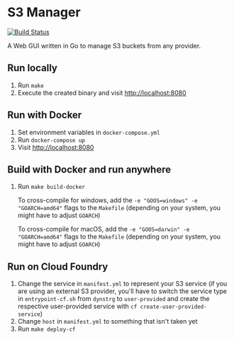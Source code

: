 # S3 Manager

[![Build Status](https://travis-ci.org/mastertinner/s3manager.svg?branch=master)](https://travis-ci.org/mastertinner/s3manager)

A Web GUI written in Go to manage S3 buckets from any provider.

## Run locally

1. Run `make`
1. Execute the created binary and visit <http://localhost:8080>

## Run with Docker

1. Set environment variables in `docker-compose.yml`
1. Run `docker-compose up`
1. Visit <http://localhost:8080>

## Build with Docker and run anywhere

1. Run `make build-docker`

    To cross-compile for windows, add the `-e "GOOS=windows" -e "GOARCH=amd64"` flags to the `Makefile` (depending on your system, you might have to adjust `GOARCH`)

    To cross-compile for macOS, add the `-e "GOOS=darwin" -e "GOARCH=amd64"` flags to the `Makefile` (depending on your system, you might have to adjust `GOARCH`)

## Run on Cloud Foundry

1. Change the service in `manifest.yml` to represent your S3 service (if you are using an external S3 provider, you'll have to switch the service type in `entrypoint-cf.sh` from `dynstrg` to `user-provided` and create the respective user-provided service with `cf create-user-provided-service`)
1. Change `host` in `manifest.yml` to something that isn't taken yet
1. Run `make deploy-cf`
